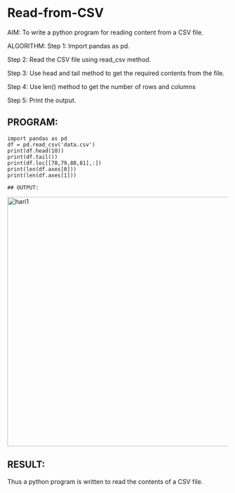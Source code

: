 # Read-from-CSV

AIM:
To write a python program for reading content from a CSV file.

ALGORITHM:
Step 1:
Import pandas as pd.

Step 2:
Read the CSV file using read_csv method.

Step 3:
Use head and tail method to get the required contents from the file.

Step 4:
Use len() method to get the number of rows and columns

Step 5:
Print the output.
## PROGRAM:
~~~
import pandas as pd
df = pd.read_csv('data.csv')
print(df.head(10))
print(df.tail())
print(df.loc[[78,79,80,81],:])
print(len(df.axes[0]))
print(len(df.axes[1]))

## OUTPUT:
~~~
<img width="569" alt="hari1" src="https://user-images.githubusercontent.com/94882905/154801279-16340c5d-8ede-4ffe-a365-957ffce2a9b5.png">

## RESULT:
Thus a python program is written to read the contents of a CSV file.
